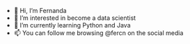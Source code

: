 - 👋 Hi, I’m Fernanda
- 👀 I’m interested in become a data scientist
- 🌱 I’m currently learning Python and Java
- 📫 You can follow me browsing @fercn on the social media
<!---
nascimentofernanda/nascimentofernanda is a ✨ special ✨ repository because its `README.md` (this file) appears on your GitHub profile.
You can click the Preview link to take a look at your changes.
--->
